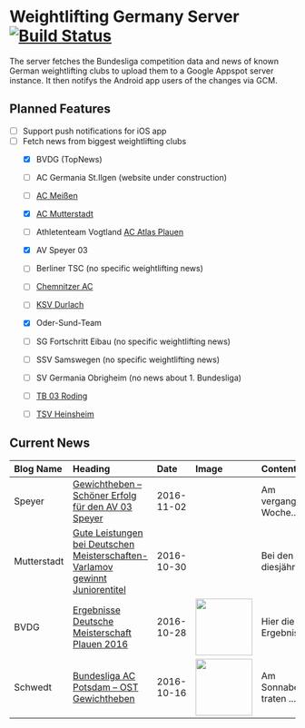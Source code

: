 # Weightlifting Germany Server [![Build Status](https://travis-ci.org/WGierke/weightlifting_germany_server.svg?branch=master)](https://travis-ci.org/WGierke/weightlifting_germany_server)

The server fetches the Bundesliga competition data and news of known German weightlifting clubs to upload them to a Google Appspot server instance.
It then notifys the Android app users of the changes via GCM.

## Planned Features
- [ ] Support push notifications for iOS app  
- [ ] Fetch news from biggest weightlifting clubs
    - [X] BVDG (TopNews)
    - [ ] AC Germania St.Ilgen (website under construction)
    - [ ] [AC Meißen](http://www.ac-meissen.de/index.php?start=1)
    - [X] [AC Mutterstadt](http://www.ac-mutterstadt.de/index.php?start=1)
    - [ ] Athletenteam Vogtland [AC Atlas Plauen](https://acatlas.wordpress.com/)
    - [X] AV Speyer 03
    - [ ] Berliner TSC (no specific weightlifting news)
    - [ ] [Chemnitzer AC](http://chemnitzer-athletenclub.de/aktuelles/news/page/1/)
    - [ ] [KSV Durlach](http://ksvdurlach.de/news?page_n54=1)
    - [X] Oder-Sund-Team
    - [ ] SG Fortschritt Eibau (no specific weightlifting news)
    - [ ] SSV Samswegen (no specific weightlifting news)
    - [ ] SV Germania Obrigheim (no news about 1. Bundesliga)
    - [ ] [TB 03 Roding](http://www.tb03-gewichtheben.de/page/1/)
    - [ ] [TSV Heinsheim](http://gewichtheben.tsv-heinsheim.de/index.php?start=1)


## Current News

| Blog Name   | Heading                                                                                                                                                                             | Date       | Image                                                                                                                              | Content                 |
|:------------|:------------------------------------------------------------------------------------------------------------------------------------------------------------------------------------|:-----------|:-----------------------------------------------------------------------------------------------------------------------------------|:------------------------|
| Speyer      | [Gewichtheben – Schöner Erfolg für den AV 03 Speyer](http://www.av03-speyer.de/2016/11/gewichtheben-schoener-erfolg-fuer-den-av-03-speyer/)                                         | 2016-11-02 |                                                                                                                                    | Am vergangenen Woche... |
| Mutterstadt | [Gute Leistungen bei Deutschen Meisterschaften-Varlamov gewinnt Juniorentitel](http://www.ac-mutterstadt.de/index.php?start=0&heading=c0ca6725f856aec4008190e4e6a68c721477778400.0) | 2016-10-30 |                                                                                                                                    | Bei den diesjährigen... |
| BVDG        | [Ergebnisse Deutsche Meisterschaft Plauen 2016](http://www.german-weightlifting.de/ergebnisse-deutsche-meisterschaft-plauen-2016/)                                                  | 2016-10-28 | <img src='http://www.german-weightlifting.de/wp-content/uploads/2016/10/14875842_558167404373631_1531509621_o.jpg' width='100px'/> | Hier die Ergebnisse ... |
| Schwedt     | [Bundesliga AC Potsdam – OST Gewichtheben](http://gewichtheben.blauweiss65-schwedt.de/?p=7342)                                                                                      | 2016-10-16 | <img src='http://gewichtheben.blauweiss65-schwedt.de/wp-content/uploads/2009/02/Oder-Sund-Team-2013-300x169.jpg' width='100px'/>   | Am Sonnabend traten ... |